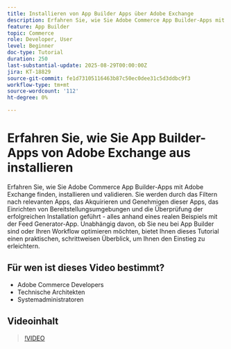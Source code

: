 ```yaml
---
title: Installieren von App Builder Apps über Adobe Exchange
description: Erfahren Sie, wie Sie Adobe Commerce App Builder-Apps mit Adobe Exchange installieren und validieren.
feature: App Builder
topic: Commerce
role: Developer, User
level: Beginner
doc-type: Tutorial
duration: 250
last-substantial-update: 2025-08-29T00:00:00Z
jira: KT-18829
source-git-commit: fe1d73105116463b87c50ec0dee31c5d3ddbc9f3
workflow-type: tm+mt
source-wordcount: '112'
ht-degree: 0%

---
```



# Erfahren Sie, wie Sie App Builder-Apps von Adobe Exchange aus installieren

Erfahren Sie, wie Sie Adobe Commerce App Builder-Apps mit Adobe Exchange finden, installieren und validieren. Sie werden durch das Filtern nach relevanten Apps, das Akquirieren und Genehmigen dieser Apps, das Einrichten von Bereitstellungsumgebungen und die Überprüfung der erfolgreichen Installation geführt - alles anhand eines realen Beispiels mit der Feed Generator-App. Unabhängig davon, ob Sie neu bei App Builder sind oder Ihren Workflow optimieren möchten, bietet Ihnen dieses Tutorial einen praktischen, schrittweisen Überblick, um Ihnen den Einstieg zu erleichtern.


## Für wen ist dieses Video bestimmt?

- Adobe Commerce Developers
- Technische Architekten
- Systemadministratoren

## Videoinhalt

>[!VIDEO](https://video.tv.adobe.com/v/3471533/?learn=on&enablevpops&captions=ger)
